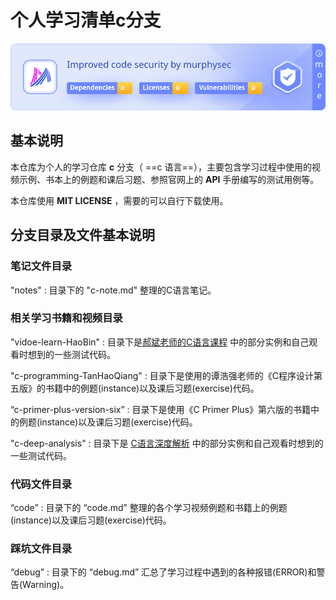 # 个人学习清单c分支

 [![Security  Status](./c-brancg.svg)](https://www.murphysec.com/p/TianLongMengXue/std9899)

## 基本说明

本仓库为个人的学习仓库 **c** 分支（ ==c 语言==），主要包含学习过程中使用的视频示例、书本上的例题和课后习题、参照官网上的 **API** 手册编写的测试用例等。

本仓库使用 **MIT LICENSE** ，需要的可以自行下载使用。 

## 分支目录及文件基本说明

### 笔记文件目录

"notes" : 目录下的 "c-note.md" 整理的C语言笔记。

### 相关学习书籍和视频目录

"vidoe-learn-HaoBin" : 目录下是[郝斌老师的C语言课程](https://www.bilibili.com/video/BV1os411h77o) 中的部分实例和自己观看时想到的一些测试代码。

"c-programming-TanHaoQiang" : 目录下是使用的谭浩强老师的《C程序设计第五版》的书籍中的例题(instance)以及课后习题(exercise)代码。

“c-primer-plus-version-six” : 目录下是使用《C Primer Plus》第六版的书籍中的例题(instance)以及课后习题(exercise)代码。

"c-deep-analysis" : 目录下是 [C语言深度解析](https://www.bilibili.com/video/BV1UZ4y1o7Nm) 中的部分实例和自己观看时想到的一些测试代码。

### 代码文件目录

“code” : 目录下的 “code.md” 整理的各个学习视频例题和书籍上的例题(instance)以及课后习题(exercise)代码。

### 踩坑文件目录

“debug” : 目录下的 “debug.md” 汇总了学习过程中遇到的各种报错(ERROR)和警告(Warning)。